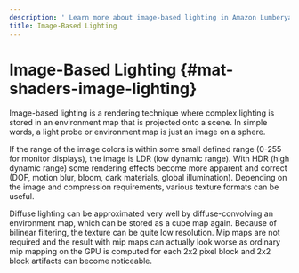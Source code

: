 ```yaml
---
description: ' Learn more about image-based lighting in Amazon Lumberyard. '
title: Image-Based Lighting
---
```

# Image\-Based Lighting {#mat-shaders-image-lighting}

Image\-based lighting is a rendering technique where complex lighting is stored in an environment map that is projected onto a scene\. In simple words, a light probe or environment map is just an image on a sphere\.

If the range of the image colors is within some small defined range \(0\-255 for monitor displays\), the image is LDR \(low dynamic range\)\. With HDR \(high dynamic range\) some rendering effects become more apparent and correct \(DOF, motion blur, bloom, dark materials, global illumination\)\. Depending on the image and compression requirements, various texture formats can be useful\.

Diffuse lighting can be approximated very well by diffuse\-convolving an environment map, which can be stored as a cube map again\. Because of bilinear filtering, the texture can be quite low resolution\. Mip maps are not required and the result with mip maps can actually look worse as ordinary mip mapping on the GPU is computed for each 2x2 pixel block and 2x2 block artifacts can become noticeable\.